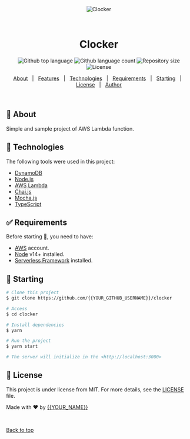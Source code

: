 <div align="center" id="top"> 
  <img src="./.github/app.gif" alt="Clocker" />

  &#xa0;

  <!-- <a href="https://clocker.netlify.app">Demo</a> -->
</div>

<h1 align="center">Clocker</h1>

<p align="center">
  <img alt="Github top language" src="https://img.shields.io/github/languages/top/kakismash/clocker?color=56BEB8">

  <img alt="Github language count" src="https://img.shields.io/github/languages/count/kakismash/clocker?color=56BEB8">

  <img alt="Repository size" src="https://img.shields.io/github/repo-size/kakismash/clocker?color=56BEB8">

  <img alt="License" src="https://img.shields.io/github/license/kakismash/clocker?color=56BEB8">

  <!-- <img alt="Github issues" src="https://img.shields.io/github/issues/{{YOUR_GITHUB_USERNAME}}/clocker?color=56BEB8" /> -->

  <!-- <img alt="Github forks" src="https://img.shields.io/github/forks/{{YOUR_GITHUB_USERNAME}}/clocker?color=56BEB8" /> -->

  <!-- <img alt="Github stars" src="https://img.shields.io/github/stars/{{YOUR_GITHUB_USERNAME}}/clocker?color=56BEB8" /> -->
</p>

<!-- Status -->

<!-- <h4 align="center"> 
	🚧  Clocker 🚀 Under construction...  🚧
</h4> 

<hr> -->

<p align="center">
  <a href="#dart-about">About</a> &#xa0; | &#xa0; 
  <a href="#sparkles-features">Features</a> &#xa0; | &#xa0;
  <a href="#rocket-technologies">Technologies</a> &#xa0; | &#xa0;
  <a href="#white_check_mark-requirements">Requirements</a> &#xa0; | &#xa0;
  <a href="#checkered_flag-starting">Starting</a> &#xa0; | &#xa0;
  <a href="#memo-license">License</a> &#xa0; | &#xa0;
  <a href="https://github.com/{{YOUR_GITHUB_USERNAME}}" target="_blank">Author</a>
</p>

<br>

## :dart: About ##

Simple and sample project of AWS Lambda function.

## :rocket: Technologies ##

The following tools were used in this project:

- [DynamoDB](https://docs.aws.amazon.com/index.html?nc2=h_ql_doc_do)
- [Node.js](https://nodejs.org/en/)
- [AWS Lambda](https://aws.amazon.com/lambda/)
- [Chai.js](https://www.chaijs.com/)
- [Mocha.js](https://mochajs.org/api/mocha.js.html)
- [TypeScript](https://www.typescriptlang.org/)

## :white_check_mark: Requirements ##

Before starting :checkered_flag:, you need to have:

- [AWS](https://aws.amazon.com/account/) account.
- [Node](https://nodejs.org/en/) v14+ installed.
- [Serverless Framework](https://www.serverless.com/) installed.

## :checkered_flag: Starting ##

```bash
# Clone this project
$ git clone https://github.com/{{YOUR_GITHUB_USERNAME}}/clocker

# Access
$ cd clocker

# Install dependencies
$ yarn

# Run the project
$ yarn start

# The server will initialize in the <http://localhost:3000>
```

## :memo: License ##

This project is under license from MIT. For more details, see the [LICENSE](LICENSE.md) file.


Made with :heart: by <a href="https://github.com/{{YOUR_GITHUB_USERNAME}}" target="_blank">{{YOUR_NAME}}</a>

&#xa0;

<a href="#top">Back to top</a>
